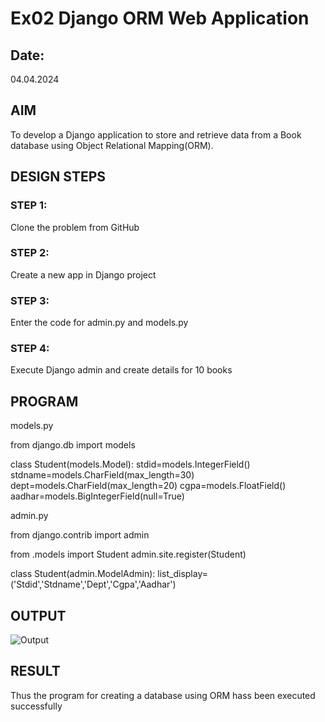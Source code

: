 # Ex02 Django ORM Web Application
## Date: 
04.04.2024
## AIM
To develop a Django application to store and retrieve data from a Book database using Object Relational Mapping(ORM).

## DESIGN STEPS

### STEP 1:
Clone the problem from GitHub

### STEP 2:
Create a new app in Django project

### STEP 3:
Enter the code for admin.py and models.py

### STEP 4:
Execute Django admin and create details for 10 books

## PROGRAM

models.py

from django.db import models

class Student(models.Model):
    stdid=models.IntegerField()
    stdname=models.CharField(max_length=30)
    dept=models.CharField(max_length=20)
    cgpa=models.FloatField()
    aadhar=models.BigIntegerField(null=True)

admin.py

from django.contrib import admin

from .models import Student
admin.site.register(Student)


class Student(admin.ModelAdmin):
    list_display=('Stdid','Stdname','Dept','Cgpa','Aadhar')

## OUTPUT

![Output](https://github.com/Hemanath08/ORM/assets/151807176/de5eb750-d728-4b39-9690-66b664068491)


## RESULT
Thus the program for creating a database using ORM hass been executed successfully
